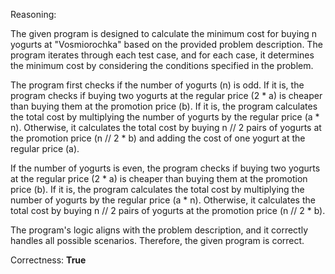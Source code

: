 Reasoning:

The given program is designed to calculate the minimum cost for buying n yogurts at "Vosmiorochka" based on the provided problem description. The program iterates through each test case, and for each case, it determines the minimum cost by considering the conditions specified in the problem.

The program first checks if the number of yogurts (n) is odd. If it is, the program checks if buying two yogurts at the regular price (2 * a) is cheaper than buying them at the promotion price (b). If it is, the program calculates the total cost by multiplying the number of yogurts by the regular price (a * n). Otherwise, it calculates the total cost by buying n // 2 pairs of yogurts at the promotion price (n // 2 * b) and adding the cost of one yogurt at the regular price (a).

If the number of yogurts is even, the program checks if buying two yogurts at the regular price (2 * a) is cheaper than buying them at the promotion price (b). If it is, the program calculates the total cost by multiplying the number of yogurts by the regular price (a * n). Otherwise, it calculates the total cost by buying n // 2 pairs of yogurts at the promotion price (n // 2 * b).

The program's logic aligns with the problem description, and it correctly handles all possible scenarios. Therefore, the given program is correct.

Correctness: **True**